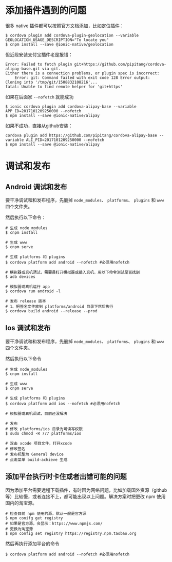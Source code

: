 # 添加插件遇到的问题

很多 native 插件都可以按照官方文档添加，比如定位插件：

```shell
$ cordova plugin add cordova-plugin-geolocation --variable GEOLOCATION_USAGE_DESCRIPTION="To locate you"
$ cnpm install --save @ionic-native/geolocation
```

但近段安装支付宝插件老是报错：

```
Error: Failed to fetch plugin git+https://github.com/pipitang/cordova-alipay-base.git via git.
Either there is a connection problems, or plugin spec is incorrect:
	Error: git: Command failed with exit code 128 Error output:
Cloning into '/tmp/git/1508832108216'...
fatal: Unable to find remote helper for 'git+https'

```

如果在后面家 `--nofetch` 就能成功

```shell
$ ionic cordova plugin add cordova-alipay-base --variable APP_ID=2017101209250000 --nofetch
$ npm install --save @ionic-native/alipay
```

如果不成功，直接从github安装：

```shell
cordova plugin add https://github.com/pipitang/cordova-alipay-base --variable ALI_PID=2017101209250000 --nofetch
$ npm install --save @ionic-native/alipay
```

# 调试和发布

## Android 调试和发布

要干净调试和和发布程序，先删掉 `node_modules`、 `platforms`、 `plugins` 和 `www` 四个文件夹。

然后执行以下命令：

```shell
# 生成 node_modules
$ cnpm install

# 生成 www
$ cnpm serve

# 生成 platforms 和 plugins
$ cordova platform add android --nofetch #必须用nofetch

# 模拟器或真机调试，需要县打开模拟器或插入真机，用以下命令测试是否找到
$ adb devices

# 模拟器或真机运行 app
$ cordova run android -l

# 发布 release 版本
# 1、把签名文件放到 platforms/android 目录下然后执行
$ cordova build android --release --prod
```

## Ios 调试和发布

要干净调试和和发布程序，先删掉 `node_modules`、 `platforms`、 `plugins` 和 `www` 四个文件夹。

然后执行以下命令

```shell
# 生成 node_modules
$ cnpm install

# 生成 www
$ cnpm serve

# 生成 platforms 和 plugins
$ cordova platform add ios --nofetch #必须用nofetch

# 模拟器或真机调试，目前还没解决

# 发布
# 修改 platforms/ios 目录为可读写权限
$ sudo chmod -R 777 platforms/ios

# 双击 xcode 项目文件，打开xcode
# 修改签名
# 发布机型为 General device
# 点击菜单 build-achieve 生成
```

## 添加平台执行时卡住或者出错可能的问题

因为添加平台需要远程下载插件，有时因为网络问题，比如加载国外资源（github等）比较慢，或者连接不上，都可能出现以上问题。解决方案时把更改 npm 使用国内的淘宝源。

```shell
# 检查目前 npm 使用的源，默认一般是官方源
$ npm conifg get registry
# 如果是官方源，会显示：https://www.npmjs.com/
# 更换为淘宝源
$ npm config set registry https://registry.npm.taobao.org
```

然后再执行添加平台的命令

```shell
$ cordova platform add android --nofetch #必须用nofetch
```

